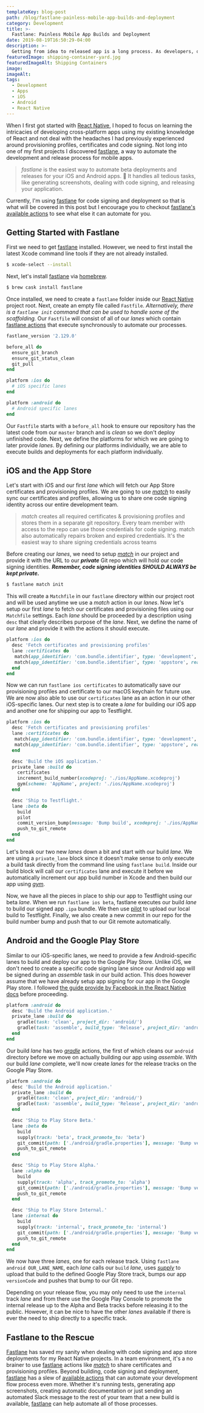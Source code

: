 ```yaml
---
templateKey: blog-post
path: /blog/fastlane-painless-mobile-app-builds-and-deployment
category: Development
title: >-
  Fastlane: Painless Mobile App Builds and Deployment
date: 2019-08-19T16:50:29-04:00
description: >-
  Getting from idea to released app is a long process. As developers, our focus should remain on code and user experience. Releasing a mobile app requires so much more, from screenshot generation to code signing to app store deployments, developing and releasing a mobile app can be a tedious process which Fastlane helps make easier.
featuredImage: shipping-container-yard.jpg
featuredImageAlt: Shipping Containers
image:
imageAlt:
tags:
  - Development
  - Apps
  - iOS
  - Android
  - React Native
---
```


When I first got started with [React Native][react-native], I hoped to focus on learning the intricacies of developing cross-platform apps using my existing knowledge of React and not deal with the headaches I had previously experienced around provisioning profiles, certificates and code signing. Not long into one of my first projects I discovered [fastlane][fastlane], a way to automate the development and release process for mobile apps.

> _fastlane_ is the easiest way to automate beta deployments and releases for your iOS and Android apps. 🚀 It handles all tedious tasks, like generating screenshots, dealing with code signing, and releasing your application.

Currently, I'm using [fastlane][fastlane] for code signing and deployment so that is what will be covered in this post but I encourage you to checkout [fastlane's available actions][actions] to see what else it can automate for you.

## Getting Started with Fastlane

First we need to get [fastlane][fastlane] installed. However, we need to first install the latest Xcode command line tools if they are not already installed.

```bash
$ xcode-select --install
```

Next, let's install [fastlane][fastlane] via [homebrew](https://brew.sh).

```bash
$ brew cask install fastlane
```

Once installed, we need to create a `fastlane` folder inside our [React Native][react-native] project root. Next, create an empty file called `Fastfile`. _Alternatively, there is a `fastlane init` command that can be used to handle some of the scaffolding._ Our `Fastfile` will consist of all of our _lanes_ which contain [fastlane actions][actions] that execute synchronously to automate our processes.

```ruby
fastlane_version '2.129.0'

before_all do
  ensure_git_branch
  ensure_git_status_clean
  git_pull
end

platform :ios do
  # iOS specific lanes
end

platform :android do
  # Android specific lanes
end
```

Our `Fastfile` starts with a `before_all` hook to ensure our repository has the latest code from our `master` branch and is _clean_ so we don't deploy unfinished code. Next, we define the platforms for which we are going to later provide _lanes_. By defining our platforms individually, we are able to execute builds and deployments for each platform individually.

## iOS and the App Store

Let's start with iOS and our first _lane_ which will fetch our App Store certificates and provisioning profiles. We are going to use [_match_][match] to easily sync our certificates and profiles, allowing us to share one code signing identity across our entire development team.

> _match_ creates all required certificates & provisioning profiles and stores them in a separate git repository. Every team member with access to the repo can use those credentials for code signing. match also automatically repairs broken and expired credentials. It's the easiest way to share signing credentials across teams

Before creating our _lanes_, we need to setup [_match_][match] in our project and provide it with the URL to our _**private**_ Git repo which will hold our code signing identities. _**Remember, code signing identities *SHOULD ALWAYS* be kept private.**_

```bash
$ fastlane match init
```

This will create a `Matchfile` in our `fastlane` directory within our project root and will be used anytime we use a _match_ action in our _lanes_. Now let's setup our first _lane_ to fetch our certificates and provisioning files using our `Matchfile` settings. Each _lane_ should be proceeded by a description using `desc` that clearly describes purpose of the _lane_. Next, we define the name of our _lane_ and provide it with the actions it should execute.

```ruby
platform :ios do
  desc 'Fetch certificates and provisioning profiles'
  lane :certificates do
   match(app_identifier: 'com.bundle.identifier', type: 'development', readonly: true)
   match(app_identifier: 'com.bundle.identifier', type: 'appstore', readonly: true)
  end
end
```

Now we can run `fastlane ios certificates` to automatically save our provisioning profiles and certificate to our macOS keychain for future use. We are now also able to use our `certificates` lane as an action in our other iOS-specific lanes. Our next step is to create a _lane_ for building our iOS app and another one for shipping our app to Testflight.

```ruby
platform :ios do
  desc 'Fetch certificates and provisioning profiles'
  lane :certificates do
   match(app_identifier: 'com.bundle.identifier', type: 'development', readonly: true)
   match(app_identifier: 'com.bundle.identifier', type: 'appstore', readonly: true)
  end

  desc 'Build the iOS application.'
  private_lane :build do
    certificates
    increment_build_number(xcodeproj: './ios/AppName.xcodeproj')
    gym(scheme: 'AppName', project: './ios/AppName.xcodeproj')
  end

  desc 'Ship to Testflight.'
  lane :beta do
    build
    pilot
    commit_version_bump(message: 'Bump build', xcodeproj: './ios/AppName.xcodeproj')
    push_to_git_remote
  end
end
```

Let's break our two new _lanes_ down a bit and start with our build _lane_. We are using a `private_lane` block since it doesn't make sense to only execute a build task directly from the command line using `fastlane build`. Inside our build block will call our `certificates` lane and execute it before we automatically increment our app build number in Xcode and then build our app using [_gym_][gym].

Now, we have all the pieces in place to ship our app to Testflight using our beta _lane_. When we run `fastlane ios beta`, fastlane executes our build _lane_ to build our signed app `.ipa` bundle. We then use [pilot][pilot] to upload our local build to Testflight. Finally, we also create a new commit in our repo for the build number bump and push that to our Git remote automatically.

## Android and the Google Play Store

Similar to our iOS-specific lanes, we need to provide a few Android-specific lanes to build and deploy our app to the Google Play Store. Unlike iOS, we don't need to create a specific code signing lane since our Android app will be signed during an _assemble_ task in our build action. This does however assume that we have already setup app signing for our app in the Google Play store. I followed [the guide provide by Facebook in the React Native docs](https://facebook.github.io/react-native/docs/signed-apk-android.html) before proceeding.

```ruby
platform :android do
  desc 'Build the Android application.'
  private_lane :build do
    gradle(task: 'clean', project_dir: 'android/')
    gradle(task: 'assemble', build_type: 'Release', project_dir: 'android/')
  end
end
```

Our build _lane_ has two [_gradle_][gradle] actions, the first of which cleans our `android` directory before we move on actually building our app using _assemble_. With our build _lane_ complete, we'll now create _lanes_ for the release tracks on the Google Play Store.

```ruby
platform :android do
  desc 'Build the Android application.'
  private_lane :build do
    gradle(task: 'clean', project_dir: 'android/')
    gradle(task: 'assemble', build_type: 'Release', project_dir: 'android/')
  end

  desc 'Ship to Play Store Beta.'
  lane :beta do
    build
    supply(track: 'beta', track_promote_to: 'beta')
    git_commit(path: ['./android/gradle.properties'], message: 'Bump versionCode')
    push_to_git_remote
  end

  desc 'Ship to Play Store Alpha.'
  lane :alpha do
    build
    supply(track: 'alpha', track_promote_to: 'alpha')
    git_commit(path: ['./android/gradle.properties'], message: 'Bump versionCode')
    push_to_git_remote
  end

  desc 'Ship to Play Store Internal.'
  lane :internal do
    build
    supply(track: 'internal', track_promote_to: 'internal')
    git_commit(path: ['./android/gradle.properties'], message: 'Bump versionCode', allow_nothing_to_commit: true)
    push_to_git_remote
  end
end
```

We now have three _lanes_, one for each release track. Using `fastlane android OUR_LANE_NAME`, each _lane_ calls our `build` _lane_, uses [_supply_][supply] to upload that build to the defined Google Play Store track, bumps our app `versionCode` and pushes that bump to our Git repo.

Depending on your release flow, you may only need to use the `internal` track _lane_ and from there use the Google Play Console to promote the internal release up to the Alpha and Beta tracks before releasing it to the public. However, it can be nice to have the other _lanes_ available if there is ever the need to ship directly to a specific track.

## Fastlane to the Rescue

[Fastlane][fastlane] has saved my sanity when dealing with code signing and app store deployments for my React Native projects. In a team environment, it's a no brainer to use [fastlane][fastlane] actions like [_match_][match] to share certificates and provisioning profiles. Beyond building, code signing and deployment, [fastlane][fastlane] has a slew of [available actions][actions] that can automate your development flow process even more. Whether it's running tests, generating app screenshots, creating automatic documentation or just sending an automated Slack message to the rest of your team that a new build is available, [fastlane][fastlane] can help automate all of those processes.

[react-native]: https://facebook.github.io/react-native/
[fastlane]: https://docs.fastlane.tools/
[actions]: https://docs.fastlane.tools/actions/
[gradle]: https://docs.fastlane.tools/actions/gradle/
[gym]: https://docs.fastlane.tools/actions/gym/
[pilot]: https://docs.fastlane.tools/actions/pilot/
[match]: https://docs.fastlane.tools/actions/match/
[supply]: https://docs.fastlane.tools/actions/supply
